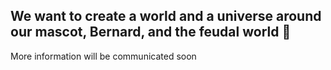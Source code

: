 ## We want to create a world and a universe around our mascot, Bernard, and the feudal world 👑

More information will be communicated soon
